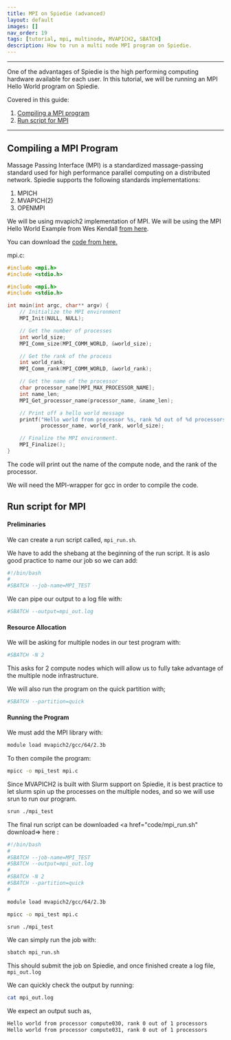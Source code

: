 ```yaml
---
title: MPI on Spiedie (advanced)
layout: default 
images: []
nav_order: 19
tags: [tutorial, mpi, multinode, MVAPICH2, SBATCH]
description: How to run a multi node MPI program on Spiedie.
--- 
```



***

One of the advantages of Spiedie is the high performing computing hardware available for each user. In this tutorial, we will be running an MPI Hello World program on Spiedie. 

Covered in this guide:

1. [Compiling a MPI program](#mpi_run)
2. [Run script for MPI](#mpi_sbatch)

***
## <a name="mpi_run"></a> Compiling a MPI Program

Massage Passing Interface (MPI) is a standardized massage-passing standard used for high performance parallel computing on a distributed network. Spiedie supports the following standards implementations:
1. MPICH
2. MVAPICH(2)
3. OPENMPI

We will be using mvapich2 implementation of MPI. We will be using the MPI Hello World Example from Wes Kendall <a href="https://mpitutorial.com/tutorials/mpi-hello-world/" target="_blank"> from here</a>. 

You can download the <a href="code/mpi.c" download> code from here.</a>

mpi.c: 

``` c
#include <mpi.h>
#include <stdio.h>

#include <mpi.h>
#include <stdio.h>

int main(int argc, char** argv) {
    // Initialize the MPI environment
    MPI_Init(NULL, NULL);

    // Get the number of processes
    int world_size;
    MPI_Comm_size(MPI_COMM_WORLD, &world_size);

    // Get the rank of the process
    int world_rank;
    MPI_Comm_rank(MPI_COMM_WORLD, &world_rank);

    // Get the name of the processor
    char processor_name[MPI_MAX_PROCESSOR_NAME];
    int name_len;
    MPI_Get_processor_name(processor_name, &name_len);

    // Print off a hello world message
    printf("Hello world from processor %s, rank %d out of %d processors\n",
           processor_name, world_rank, world_size);

    // Finalize the MPI environment.
    MPI_Finalize();
}
```

The code will print out the name of the compute node, and the rank of the processor. 

We will need the MPI-wrapper for gcc in order to compile the code. 

## <a name="mpi_sbatch"></a> Run script for MPI


#### Preliminaries
We can create a run script called, ```mpi_run.sh```. 

We have to add the shebang at the beginning of the run script. It is aslo good practice to name our job so we can add: 
```bash
#!/bin/bash
#
#SBATCH --job-name=MPI_TEST
```

We can pipe our output to a log file with: 

```bash
#SBATCH --output=mpi_out.log
```

#### Resource Allocation 

We will be asking for multiple nodes in our test program with:

```bash
#SBATCH -N 2
```

This asks for 2 compute nodes which will allow us to fully take advantage of the multiple node infrastructure. 

We will also run the program on the quick partition with; 

```bash
#SBATCH --partition=quick
```

#### Running the Program 

We must add the MPI library with:

```bash
module load mvapich2/gcc/64/2.3b
```

To then compile the program: 

```bash
mpicc -o mpi_test mpi.c 
```

Since MVAPICH2 is built with Slurm support on Spiedie, it is best practice to let slurm spin up the processes on the multiple nodes, and so we will use srun to run our program. 

```bash
srun ./mpi_test
```

The final run script can be downloaded <a href="code/mpi_run.sh" download=> here</a> :

```bash
#!/bin/bash
#
#SBATCH --job-name=MPI_TEST
#SBATCH --output=mpi_out.log
#
#SBATCH -N 2
#SBATCH --partition=quick
#

module load mvapich2/gcc/64/2.3b

mpicc -o mpi_test mpi.c

srun ./mpi_test 
```


We can simply run the job with: 
```bash
sbatch mpi_run.sh
```

This should submit the job on Spiedie, and once finished create a log file,  ```mpi_out.log```

We can quickly check the output by running: 

```bash
cat mpi_out.log
```

We expect an output such as,

```bash
Hello world from processor compute030, rank 0 out of 1 processors
Hello world from processor compute031, rank 0 out of 1 processors
```


